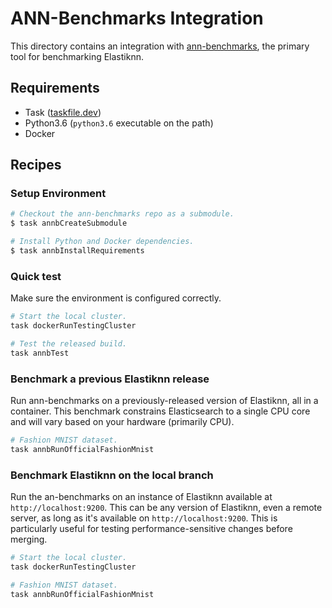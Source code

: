 # ANN-Benchmarks Integration

This directory contains an integration with [ann-benchmarks](https://github.com/erikbern/ann-benchmarks), the primary tool for benchmarking Elastiknn.

## Requirements

- Task ([taskfile.dev](https://taskfile.dev/#/installation))
- Python3.6 (`python3.6` executable on the path)
- Docker

## Recipes

### Setup Environment

```bash
# Checkout the ann-benchmarks repo as a submodule.
$ task annbCreateSubmodule

# Install Python and Docker dependencies.
$ task annbInstallRequirements
```

### Quick test

Make sure the environment is configured correctly.

```bash
# Start the local cluster.
task dockerRunTestingCluster

# Test the released build.
task annbTest
```

### Benchmark a previous Elastiknn release

Run ann-benchmarks on a previously-released version of Elastiknn, all in a container.
This benchmark constrains Elasticsearch to a single CPU core and will vary based on your hardware (primarily CPU).  

```bash
# Fashion MNIST dataset.
task annbRunOfficialFashionMnist
```

### Benchmark Elastiknn on the local branch

Run the an-benchmarks on an instance of Elastiknn available at `http://localhost:9200`.
This can be any version of Elastiknn, even a remote server, as long as it's available on `http://localhost:9200`. 
This is particularly useful for testing performance-sensitive changes before merging. 

```bash
# Start the local cluster.
task dockerRunTestingCluster

# Fashion MNIST dataset.
task annbRunOfficialFashionMnist
```
